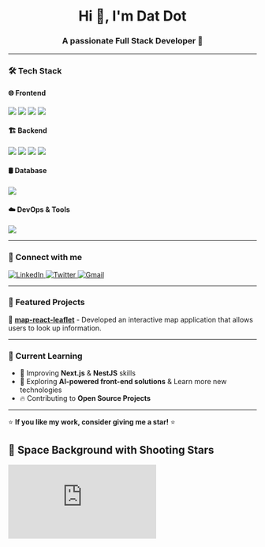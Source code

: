 <h1 align="center">Hi 👋, I'm Dat Dot</h1>
<h3 align="center">A passionate Full Stack Developer 🚀</h3>

---

### 🛠️ Tech Stack  
#### 🌐 Frontend  
<p>
  <img src="https://img.shields.io/badge/React-61DAFB?style=for-the-badge&logo=react&logoColor=black" />
  <img src="https://img.shields.io/badge/Next.js-000000?style=for-the-badge&logo=nextdotjs&logoColor=white" />
  <img src="https://img.shields.io/badge/TailwindCSS-38B2AC?style=for-the-badge&logo=tailwind-css&logoColor=white" />
  <img src="https://img.shields.io/badge/TypeScript-007ACC?style=for-the-badge&logo=typescript&logoColor=white" />
</p>

#### 🏗 Backend  
<p>
  <img src="https://img.shields.io/badge/NestJS-E0234E?style=for-the-badge&logo=nestjs&logoColor=white" />
  <img src="https://img.shields.io/badge/Node.js-339933?style=for-the-badge&logo=nodedotjs&logoColor=white" />
  <img src="https://img.shields.io/badge/Express.js-000000?style=for-the-badge&logo=express&logoColor=white" />
  <img src="https://img.shields.io/badge/Prisma-2D3748?style=for-the-badge&logo=prisma&logoColor=white" />
</p>

#### 🛢 Database  
<p>
  <img src="https://img.shields.io/badge/PostgreSQL-336791?style=for-the-badge&logo=postgresql&logoColor=white" />
</p>

#### ☁️ DevOps & Tools  
<p>
  <img src="https://img.shields.io/badge/GitHub_Actions-2088FF?style=for-the-badge&logo=github-actions&logoColor=white" />
</p>

---

### 🔗 Connect with me  
<p align="left">
  <a href="https://linkedin.com/in/{your-linkedin}](https://www.linkedin.com/in/dat-dot" target="_blank">
    <img src="https://img.shields.io/badge/LinkedIn-0077B5?style=for-the-badge&logo=linkedin&logoColor=white" alt="LinkedIn" />
  </a>
  <a href="https://x.com/datnt23" target="_blank">
    <img src="https://img.shields.io/badge/Twitter-1DA1F2?style=for-the-badge&logo=twitter&logoColor=white" alt="Twitter" />
  </a>
  <a href="mailto:datnt.pq23@gmail.com">
    <img src="https://img.shields.io/badge/Gmail-D14836?style=for-the-badge&logo=gmail&logoColor=white" alt="Gmail" />
  </a>
</p>

---

### 🚀 Featured Projects  
🔹 **[map-react-leaflet](https://github.com/datnt23/map-react-leaflet-demo)** - Developed an interactive map application that allows
users to look up information.

---

### 🎯 Current Learning  
- 📌 Improving **Next.js** & **NestJS** skills  
- 🚀 Exploring **AI-powered front-end solutions** & Learn more new technologies
- 🔥 Contributing to **Open Source Projects**  

---

⭐ **If you like my work, consider giving me a star!** ⭐  

## 🌌 Space Background with Shooting Stars

![Space Animation](https://your-github-pages-link/space-background.html)


